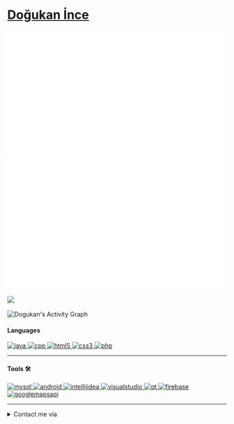 # [Doğukan İnce](https://github.com/dogukanincee/dogukanincee)

![](https://github.com/dogukanincee/dogukanincee/blob/master/generated/overview.svg)
![](https://github.com/dogukanincee/dogukanincee/blob/master/generated/languages.svg)

![](https://komarev.com/ghpvc/?username=dogukanincee&label=Profile+Views)

<img alt="Dogukan's Activity Graph" src="https://activity-graph.herokuapp.com/graph?username=dogukanincee&bg_color=0D1117&color=5BCDEC&line=5BCDEC&point=FFFFFF&hide_border=true" />

#### Languages &nbsp;

<p align="left">
	<a href="https://www.oracle.com/java/" target="_blank">
		<img src="https://upload.wikimedia.org/wikipedia/tr/2/2e/Java_Logo.svg" alt="java" width="40" height="40"/>
	</a>
	<a href="https://isocpp.org/" target="_blank">
		<img src="https://upload.wikimedia.org/wikipedia/commons/1/18/ISO_C%2B%2B_Logo.svg" alt="cpp" width="40" height="40"/>
	</a>
	<a href="https://html.spec.whatwg.org/" target="_blank">
		<img src="https://upload.wikimedia.org/wikipedia/commons/6/61/HTML5_logo_and_wordmark.svg" alt="html5" width="40" height="40"/>
	</a>
	<a href="https://www.w3.org/TR/CSS/" target="_blank">
		<img src="https://upload.wikimedia.org/wikipedia/commons/d/d5/CSS3_logo_and_wordmark.svg" alt="css3" width="40" height="40"/>
	</a>
	<a href="https://www.php.net/" target="_blank">
		<img src="https://upload.wikimedia.org/wikipedia/commons/2/27/PHP-logo.svg" alt="php" width="40" height="40"/>
	</a>
</p>

---  

#### Tools 🛠 &nbsp;


<p align="left">
	<a href="https://www.mysql.com/" target="_blank">
		<img src="https://www.vectorlogo.zone/logos/mysql/mysql-official.svg" alt="mysql" width="40" height="40"/>
	</a>
	<a href="https://developer.android.com/studio" target="_blank">
		<img src="https://upload.wikimedia.org/wikipedia/commons/d/db/Android_Studio_Icon_2021.svg" alt="android" width="40" height="40"/>
	</a>
	<a href="https://www.jetbrains.com/fr-fr/idea/" target="_blank">
		<img src="https://upload.wikimedia.org/wikipedia/commons/d/d5/IntelliJ_IDEA_Logo.svg" alt="intellijidea" width="40" height="40"/>
	</a>
	<a href="https://visualstudio.microsoft.com/tr/" target="_blank">
		<img src="https://upload.wikimedia.org/wikipedia/commons/5/59/Visual_Studio_Icon_2019.svg" alt="visualstudio" width="40" height="40"/>
	</a>
	<a href="https://www.qt.io/" target="_blank">
		<img src="https://upload.wikimedia.org/wikipedia/commons/0/0b/Qt_logo_2016.svg" alt="qt" width="40" height="40"/>
	</a>
	<a href="https://firebase.google.com/" target="_blank">
		<img src="https://upload.wikimedia.org/wikipedia/commons/3/37/Firebase_Logo.svg" alt="firebase" width="40" height="40"/>
	</a>
	<a href="https://developers.google.com/maps" target="_blank">
		<img src="https://upload.wikimedia.org/wikipedia/commons/a/a9/Google_Maps_icon.svg" alt="googlemapsapi" width="40" height="40"/>
	</a>
</p>

---  
  

<details>
	<summary>Contact me via</summary>
</br>
<a href="https://dogukanince.com.tr/">
	<img align="left" alt="https://dogukanince.com.tr/ | Twitter" width="22px" src="https://www.flaticon.com/svg/vstatic/svg/431/431979.svg?token=exp=1614793457~hmac=25d8ced8bc8e2e8d2bc4f6a2e3d76113" />
</a>
<a href="https://www.linkedin.com/in/dogukanincee/">
	<img align="left" alt="https://www.linkedin.com/in/dogukanincee/ | LinkedIn" width="22px" src="https://www.flaticon.com/svg/vstatic/svg/174/174857.svg?token=exp=1614793183~hmac=bd5625acb802dfb0c2980ee4cffd7eb1" />
</a>
<a href="https://www.instagram.com/dogukanincee/">
	<img align="left" alt="https://www.instagram.com/dogukanincee/ | Instagram" width="22px" src="https://www.flaticon.com/svg/vstatic/svg/2111/2111463.svg?token=exp=1614793248~hmac=966c1c1fc56d1905db66a8af3e4d9dfc" /
  
</a>
<a href="https://twitter.com/dogukanincee/">
	<img align="left" alt="https://twitter.com/dogukanincee/ | Twitter" width="22px" src="https://www.flaticon.com/svg/vstatic/svg/733/733579.svg?token=exp=1614793296~hmac=d8ec129cc1fe055192fd1d7976ea9d51" />
</a>
	<img align="right" alt="GIF" src="https://media.giphy.com/media/MC6eSuC3yypCU/giphy.gif" />
</details>
